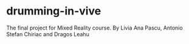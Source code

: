 # drumming-in-vive
The final project for Mixed Reality course. By Livia Ana Pascu, Antonio Stefan Chiriac and Dragos Leahu
